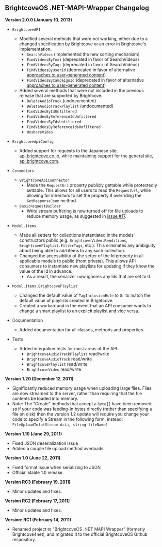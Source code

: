 BrightcoveOS .NET-MAPI-Wrapper Changelog
--------------

**Version 2.0.0 (January 10, 2013)**

- `BrightcoveAPI`
	- Modified several methods that were not working, either due to a changed specification by Brightcove or an error in Brightcove's implementation.
		- `SearchVideos` (implemented the new sorting mechanism)
		- `FindVideosByText` (deprecated in favor of SearchVideos)
		- `FindVideosByTags` (deprecated in favor of SearchVideos)
		- `FindVideosByUserId` (deprecated in favor of alternative [approaches to user-generated content](http://support.brightcove.com/en/video-cloud/docs/user-generated-content))
		- `FindVideosByCampaignId` (deprecated in favor of alternative [approaches to user-generated content](http://support.brightcove.com/en/video-cloud/docs/user-generated-content))
	- Added several methods that were not included in the previous release that are supported by Brightcove.
		- `DeleteAudioTrack` (undocumented)
		- `DeleteAudioTrackPlaylist` (undocumented)
		- `FindVideoByIdUnfiltered`
		- `FindVideoByReferenceIdUnfiltered`
		- `FindVideosByIdsUnfiltered`
		- `FindVideosByReferenceIdsUnfiltered`
		- `UnshareVideo`
- `BrightcoveApiConfig`
	- Added support for requests to the Japanese site, [api.brightcove.co.jp](http://api.brightcove.co.jp), while maintaining support for the general site, [api.brightcove.com](http://api.brightcove.com).
- `Connectors`
	- `BrightcoveApiConnnector`
		- Made the `RequestUrl` property publicly gettable while protectedly settable. This allows for all users to read the `RequestUrl`, while allowing for inheritors to set the property if overriding the `GetResponseJson` method.
	- `BasicRequestBuilder`
		- Write stream buffering is now turned off for file uploads to reduce memory usage, as suggested in [issue #17](https://github.com/BrightcoveOS/.NET-MAPI-Wrapper/issues/17).
- `Model.Items`
	- Made all setters for collections instantiated in the models' constructors public (e.g. `BrightcoveVideo.Renditions`, `BrightcovePlaylist.FilterTags`, etc.). This eliminates any ambiguity about being able to add items to any such collection.
	- Changed the accessibility of the setter of the Id property in all applicable models to public (from private). This allows API consumers to instantiate new playlists for updating if they know the value of the Id in advance.
		- As a result, the serializer now ignores any Ids that are set to 0.
- `Model.Items.BrightcovePlaylist`
	- Changed the default value of `TagInclusionRule` to `Or` to match the default value of playlists created in Brightcove.
	- Created a workaround in the event that an API consumer wants to change a smart playlist to an explicit playlist and vice versa.

- Documentation
    - Added documentation for all classes, methods and properties.
	
- Tests
    - Added integration tests for most areas of the API.
        - `BrightcoveAudioTrackPlaylist` read/write
        - `BrightcoveAudioTrack` read/write
        - `BrightcovePlaylist` read/write
        - `BrightcoveVideo` read/write


**Version 1.20 (December 12, 2011)**

- Significantly reduced memory usage when uploading large files. Files are now streamed to the server, rather than requiring that the file contents be loaded into memory.
- Note: The "Create" methods that accept a `byte[]` have been removed, so if your code was feeding-in bytes directly (rather than specifying a file on disk) then the version 1.2 update will require you change your code to specify a Stream in the following form, instead: `FileUploadInfo(Stream data, string fileName)`


**Version 1.10 (June 29, 2011)**

- Fixed JSON deserialization issue
- Added a couple file upload method overloads


**Version 1.0 (June 22, 2011)**

- Fixed format issue when serializing to JSON
- Official stable 1.0 release.


**Version RC3 (February 19, 2011)**

- Minor updates and fixes.


**Version RC2 (February 17, 2011)**

- Minor updates and fixes.


**Version: RC1 (February 14, 2011)**

- Renamed project to "BrightcoveOS .NET MAPI Wrapper" (formerly Brightcove4net), and migrated it to the official BrightcoveOS Github respository.
